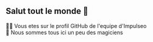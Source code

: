 ## Salut tout le monde 👋

🙋‍♀️ Vous etes sur le profil GitHub de l'equipe d'Impulseo\
🧙 Nous sommes tous ici un peu des magiciens
